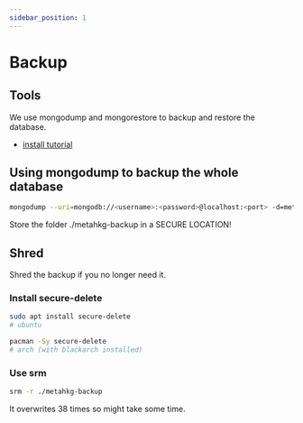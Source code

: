 ```yaml
---
sidebar_position: 1
---
```


# Backup

## Tools

We use mongodump and mongorestore to backup and restore the database.

- [install tutorial](./deploy/setup/requirements#mongodb-shell-and-database-tools)

## Using mongodump to backup the whole database

```bash
mongodump --uri=mongodb://<username>:<password>@localhost:<port> -d=metahkg -o=./metahkg-backup
```

Store the folder ./metahkg-backup in a SECURE LOCATION!

## Shred

Shred the backup if you no longer need it.

### Install secure-delete

```bash
sudo apt install secure-delete
# ubuntu

pacman -Sy secure-delete
# arch (with blackarch installed)
```

### Use srm

```bash
srm -r ./metahkg-backup
```

It overwrites 38 times so might take some time.
